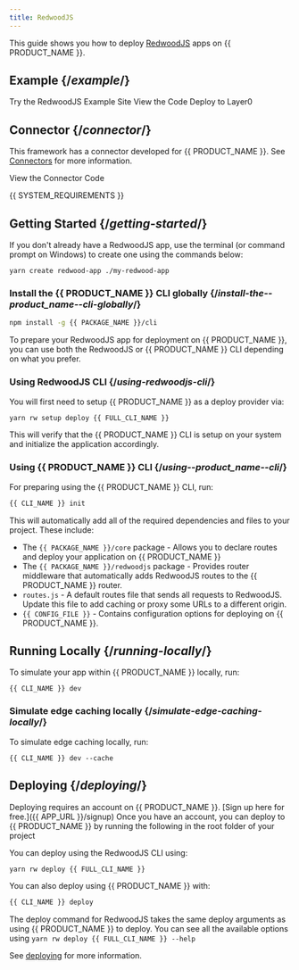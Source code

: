 ```yaml
---
title: RedwoodJS
---
```


This guide shows you how to deploy [RedwoodJS](https://redwoodjs.com/) apps on {{ PRODUCT_NAME }}.

## Example {/*example*/}

<ButtonLinksGroup>
  <ButtonLink variant="fill" type="default" href="https://layer0-docs-layer0-redwoodjs-example-default.layer0-limelight.link/">
   Try the RedwoodJS Example Site
  </ButtonLink>
  <ButtonLink variant="stroke" type="code" withIcon={true} href="https://github.com/layer0-docs/layer0-redwoodjs-example">
   View the Code
  </ButtonLink>
  <ButtonLink variant="stroke" type="deploy" withIcon={true} href="https://app.layer0.co/deploy?button&deploy&repo=https%3A%2F%2Fgithub.com%2Flayer0-docs%2Flayer0-redwoodjs-example">
    Deploy to Layer0
  </ButtonLink>
</ButtonLinksGroup>

## Connector {/*connector*/}

This framework has a connector developed for {{ PRODUCT_NAME }}. See [Connectors](connectors) for more information.

<ButtonLink variant="stroke" type="code" withIcon={true} href="https://github.com/layer0-docs/layer0-connectors/tree/main/layer0-redwood-connector">
 View the Connector Code
</ButtonLink>

{{ SYSTEM_REQUIREMENTS }}

## Getting Started {/*getting-started*/}

If you don't already have a RedwoodJS app, use the terminal (or command prompt on Windows) to create one using the commands below:

```cli
yarn create redwood-app ./my-redwood-app
```

### Install the {{ PRODUCT_NAME }} CLI globally {/*install-the--product_name--cli-globally*/}

```bash
npm install -g {{ PACKAGE_NAME }}/cli
```

To prepare your RedwoodJS app for deployment on {{ PRODUCT_NAME }}, you can use both the RedwoodJS or {{ PRODUCT_NAME }} CLI depending on what you prefer.

### Using RedwoodJS CLI {/*using-redwoodjs-cli*/}

You will first need to setup {{ PRODUCT_NAME }} as a deploy provider via:

```bash
yarn rw setup deploy {{ FULL_CLI_NAME }}
```

This will verify that the {{ PRODUCT_NAME }} CLI is setup on your system and initialize the application accordingly.

### Using {{ PRODUCT_NAME }} CLI {/*using--product_name--cli*/}

For preparing using the {{ PRODUCT_NAME }} CLI, run:

```bash
{{ CLI_NAME }} init
```

This will automatically add all of the required dependencies and files to your project. These include:

- The `{{ PACKAGE_NAME }}/core` package - Allows you to declare routes and deploy your application on {{ PRODUCT_NAME }}
- The `{{ PACKAGE_NAME }}/redwoodjs` package - Provides router middleware that automatically adds RedwoodJS routes to the {{ PRODUCT_NAME }} router.
- `routes.js` - A default routes file that sends all requests to RedwoodJS. Update this file to add caching or proxy some URLs to a different origin.
- `{{ CONFIG_FILE }}` - Contains configuration options for deploying on {{ PRODUCT_NAME }}.

## Running Locally {/*running-locally*/}

To simulate your app within {{ PRODUCT_NAME }} locally, run:

```
{{ CLI_NAME }} dev
```

### Simulate edge caching locally {/*simulate-edge-caching-locally*/}

To simulate edge caching locally, run:

```
{{ CLI_NAME }} dev --cache
```

## Deploying {/*deploying*/}

Deploying requires an account on {{ PRODUCT_NAME }}. [Sign up here for free.]({{ APP_URL }}/signup) Once you have an account, you can deploy to {{ PRODUCT_NAME }} by running the following in the root folder of your project

You can deploy using the RedwoodJS CLI using:

```bash
yarn rw deploy {{ FULL_CLI_NAME }}
```

You can also deploy using {{ PRODUCT_NAME }} with:

```bash
{{ CLI_NAME }} deploy
```

The deploy command for RedwoodJS takes the same deploy arguments as using {{ PRODUCT_NAME }} to deploy. You can see all the available options using `yarn rw deploy {{ FULL_CLI_NAME }} --help`

See [deploying](deploying) for more information.
